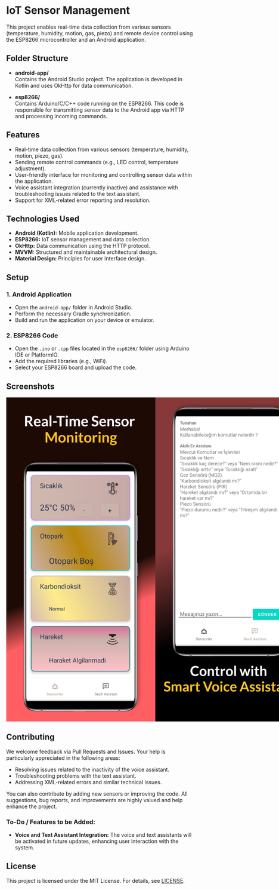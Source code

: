 # IoT Sensor Management

This project enables real-time data collection from various sensors (temperature, humidity, motion, gas, piezo) and remote device control using the ESP8266 microcontroller and an Android application.

## Folder Structure

- **android-app/**  
  Contains the Android Studio project. The application is developed in Kotlin and uses OkHttp for data communication.

- **esp8266/**  
  Contains Arduino/C/C++ code running on the ESP8266. This code is responsible for transmitting sensor data to the Android app via HTTP and processing incoming commands.

## Features
- Real-time data collection from various sensors (temperature, humidity, motion, piezo, gas).
- Sending remote control commands (e.g., LED control, temperature adjustment).
- User-friendly interface for monitoring and controlling sensor data within the application.
- Voice assistant integration (currently inactive) and assistance with troubleshooting issues related to the text assistant.
- Support for XML-related error reporting and resolution.

## Technologies Used
- **Android (Kotlin):** Mobile application development.
- **ESP8266:** IoT sensor management and data collection.
- **OkHttp:** Data communication using the HTTP protocol.
- **MVVM:** Structured and maintainable architectural design.
- **Material Design:** Principles for user interface design.

## Setup

### 1. Android Application
- Open the `android-app/` folder in Android Studio.
- Perform the necessary Gradle synchronization.
- Build and run the application on your device or emulator.

### 2. ESP8266 Code
- Open the `.ino` or `.cpp` files located in the `esp8266/` folder using Arduino IDE or PlatformIO.
- Add the required libraries (e.g., WiFi).
- Select your ESP8266 board and upload the code.

## Screenshots

<div style="display: flex; flex-direction: row; justify-content: space-around;">
  <img src="images/app_interface.png" alt="App Interface" width="400"/>
  <img src="images/sensor_data_display.png" alt="Sensor Data Display" width="400"/>
</div>

## Contributing
We welcome feedback via Pull Requests and Issues. Your help is particularly appreciated in the following areas:
- Resolving issues related to the inactivity of the voice assistant.
- Troubleshooting problems with the text assistant.
- Addressing XML-related errors and similar technical issues.

You can also contribute by adding new sensors or improving the code. All suggestions, bug reports, and improvements are highly valued and help enhance the project.

### To-Do / Features to be Added:

- **Voice and Text Assistant Integration:** The voice and text assistants will be activated in future updates, enhancing user interaction with the system.


## License
This project is licensed under the MIT License. For details, see [LICENSE](LICENSE).
